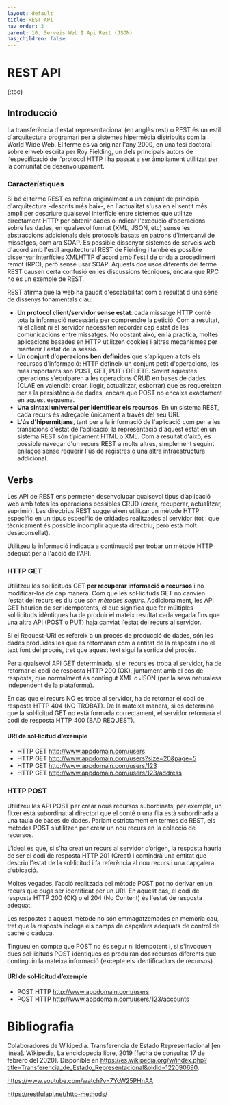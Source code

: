 ```yaml
---
layout: default
title: REST API
nav_order: 3
parent: 10. Serveis Web I Api Rest (JSON)
has_children: false 
---
```


# REST API

{:toc}

## Introducció
La transferència d'estat representacional (en anglès rest) o REST és un estil d'arquitectura programari per a sistemes hipermèdia distribuïts com la World Wide Web. El terme es va originar l'any 2000, en una tesi doctoral sobre el web escrita per Roy Fielding, un dels principals autors de l'especificació de l'protocol HTTP i ha passat a ser àmpliament utilitzat per la comunitat de desenvolupament.

### Característiques

Si bé el terme REST es referia originalment a un conjunt de principis d'arquitectura -descrits més baix-, en l'actualitat s'usa en el sentit més ampli per descriure qualsevol interfície entre sistemes que utilitze directament HTTP per obtenir dades o indicar l'execució d'operacions sobre les dades, en qualsevol format (XML, JSON, etc) sense les abstraccions addicionals dels protocols basats en patrons d'intercanvi de missatges, com ara SOAP. És possible dissenyar sistemes de serveis web d'acord amb l'estil arquitectural REST de Fielding i també és possible dissenyar interfícies XMLHTTP d'acord amb l'estil de crida a procediment remot (RPC), però sense usar SOAP. Aquests dos usos diferents del terme REST causen certa confusió en les discussions tècniques, encara que RPC no és un exemple de REST.

REST afirma que la web ha gaudit d'escalabilitat com a resultat d'una sèrie de dissenys fonamentals clau:

 * **Un protocol client/servidor sense estat**: cada missatge HTTP conté tota la informació necessària per comprendre la petició. Com a resultat, ni el client ni el servidor necessiten recordar cap estat de les comunicacions entre missatges. No obstant això, en la pràctica, moltes aplicacions basades en HTTP utilitzen cookies i altres mecanismes per mantenir l'estat de la sessió.
 * **Un conjunt d'operacions ben definides** que s'apliquen a tots els recursos d'informació: HTTP defineix un conjunt petit d'operacions, les més importants són POST, GET, PUT i DELETE. Sovint aquestes operacions s'equiparen a les operacions CRUD en bases de dades (CLAE en valencià: crear, llegir, actualitzar, esborrar) que es requereixen per a la persistència de dades, encara que POST no encaixa exactament en aquest esquema.
 * **Una sintaxi universal per identificar els recursos**. En un sistema REST, cada recurs és adreçable únicament a través del seu URI.
 * **L'ús d'hipermitjans**, tant per a la informació de l'aplicació com per a les transicions d'estat de l'aplicació: la representació d'aquest estat en un sistema REST són típicament HTML o XML. Com a resultat d'això, és possible navegar d'un recurs REST a molts altres, simplement seguint enllaços sense requerir l'ús de registres o una altra infraestructura addicional.

## Verbs
Les API de REST ens permeten desenvolupar qualsevol tipus d’aplicació web amb totes les operacions possibles CRUD (crear, recuperar, actualitzar, suprimir). Les directrius REST suggereixen utilitzar un mètode HTTP específic en un tipus específic de cridades realitzades al servidor (tot i que tècnicament és possible incomplir aquesta directriu, però està molt desaconsellat).

Utilitzeu la informació indicada a continuació per trobar un mètode HTTP adequat per a l'acció de l'API.

### HTTP GET

Utilitzeu les sol·licituds GET **per recuperar informació o recursos** i no modificar-los de cap manera. Com que les sol·licituds GET no canvien l’estat del recurs es diu que són *mètodes segurs*. Addicionalment, les API GET haurien de ser idempotents, el que significa que fer múltiples sol·licituds idèntiques ha de produir el mateix resultat cada vegada fins que una altra API (POST o PUT) haja canviat l'estat del recurs al servidor.

Si el Request-URI es refereix a un procés de producció de dades, són les dades produïdes les que es retornaran com a entitat de la resposta i no el text font del procés, tret que aquest text sigui la sortida del procés.

Per a qualsevol API GET determinada, si el recurs es troba al servidor, ha de retornar el codi de resposta HTTP 200 (OK), juntament amb el cos de resposta, que normalment és contingut XML o JSON (per la seva naturalesa independent de la plataforma).

En cas que el recurs NO es trobe al servidor, ha de retornar el codi de resposta HTTP 404 (NO TROBAT). De la mateixa manera, si es determina que la sol·licitud GET no està formada correctament, el servidor retornarà el codi de resposta HTTP 400 (BAD REQUEST).

#### URI de sol·licitud d’exemple

 * HTTP GET http://www.appdomain.com/users
 * HTTP GET http://www.appdomain.com/users?size=20&page=5
 * HTTP GET http://www.appdomain.com/users/123
 * HTTP GET http://www.appdomain.com/users/123/address

### HTTP POST

Utilitzeu les API POST per crear nous recursos subordinats, per exemple, un fitxer està subordinat al directori que el conté o una fila està subordinada a una taula de bases de dades. Parlant estrictament en termes de REST, els mètodes POST s’utilitzen per crear un nou recurs en la colecció de recursos.

L’ideal és que, si s’ha creat un recurs al servidor d’origen, la resposta hauria de ser el codi de resposta HTTP 201 (Creat) i contindrà una entitat que descriu l’estat de la sol·licitud i fa referència al nou recurs i una capçalera d’ubicació.

Moltes vegades, l’acció realitzada pel mètode POST pot no derivar en un recurs que puga ser identificat per un URI. En aquest cas, el codi de resposta HTTP 200 (OK) o el 204 (No Content) és l'estat de resposta adequat.

Les respostes a aquest mètode no són emmagatzemades en memòria cau, tret que la resposta incloga els camps de capçalera adequats de control de caché o caduca.

Tingueu en compte que POST no és segur ni idempotent i, si s'invoquen dues sol·licituds POST idèntiques es produiran dos recursos diferents que continguin la mateixa informació (excepte els identificadors de recursos).

#### URI de sol·licitud d’exemple

 * POST HTTP http://www.appdomain.com/users
 * POST HTTP http://www.appdomain.com/users/123/accounts


# Bibliografia

Colaboradores de Wikipedia. Transferencia de Estado Representacional [en línea]. Wikipedia, La enciclopedia libre, 2019 [fecha de consulta: 17 de febrero del 2020]. Disponible en [<https://es.wikipedia.org/w/index.php?title=Transferencia_de_Estado_Representacional&oldid=122090690>](https://es.wikipedia.org/w/index.php?title=Transferencia_de_Estado_Representacional&oldid=122090690). 

https://www.youtube.com/watch?v=7YcW25PHnAA

https://restfulapi.net/http-methods/